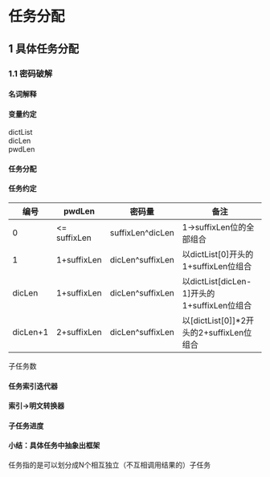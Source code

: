 # 任务分配
## 1 具体任务分配
### 1.1 密码破解
#### 名词解释


#### 变量约定
dictList \
dicLen \
pwdLen
#### 任务分配

#### 任务约定

| 编号 | pwdLen | 密码量 | 备注 |
| --- | --- | --- | --- |
| 0 | <= suffixLen | suffixLen^dicLen | 1->suffixLen位的全部组合 |
| 1 | 1+suffixLen | dicLen^suffixLen | 以dictList[0]开头的1+suffixLen位组合 |
| dicLen | 1+suffixLen | dicLen^suffixLen | 以dictList[dicLen-1]开头的1+suffixLen位组合 |
| dicLen+1 | 2+suffixLen | dicLen^suffixLen | 以[dictList[0]]*2开头的2+suffixLen位组合 |

子任务数

#### 任务索引迭代器

#### 索引->明文转换器

#### 子任务进度

#### 小结：具体任务中抽象出框架
任务指的是可以划分成N个相互独立（不互相调用结果的）子任务